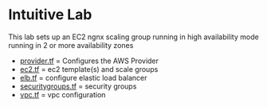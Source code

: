 # Intuitive Lab

This lab sets up an EC2 ngnx scaling group running in high availability mode running in 2 or more availability zones

- [provider.tf](provider.tf) = Configures the AWS Provider
- [ec2.tf](ec2.tf) = ec2 template(s) and scale groups
- [elb.tf](elb.tf) = configure elastic load balancer
- [securitygroups.tf](securitygroups.tf) = security groups 
- [vpc.tf](vpc.tf) = vpc configuration